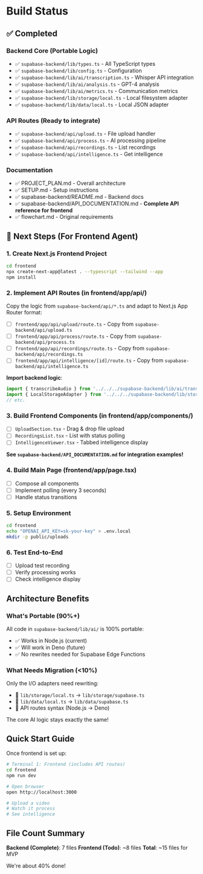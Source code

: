 # Build Status

## ✅ Completed

### Backend Core (Portable Logic)

- ✅ `supabase-backend/lib/types.ts` - All TypeScript types
- ✅ `supabase-backend/lib/config.ts` - Configuration
- ✅ `supabase-backend/lib/ai/transcription.ts` - Whisper API integration
- ✅ `supabase-backend/lib/ai/analysis.ts` - GPT-4 analysis
- ✅ `supabase-backend/lib/ai/metrics.ts` - Communication metrics
- ✅ `supabase-backend/lib/storage/local.ts` - Local filesystem adapter
- ✅ `supabase-backend/lib/data/local.ts` - Local JSON adapter

### API Routes (Ready to integrate)

- ✅ `supabase-backend/api/upload.ts` - File upload handler
- ✅ `supabase-backend/api/process.ts` - AI processing pipeline
- ✅ `supabase-backend/api/recordings.ts` - List recordings
- ✅ `supabase-backend/api/intelligence.ts` - Get intelligence

### Documentation

- ✅ PROJECT_PLAN.md - Overall architecture
- ✅ SETUP.md - Setup instructions
- ✅ supabase-backend/README.md - Backend docs
- ✅ supabase-backend/API_DOCUMENTATION.md - **Complete API reference for frontend**
- ✅ flowchart.md - Original requirements

## 🚧 Next Steps (For Frontend Agent)

### 1. Create Next.js Frontend Project

```bash
cd frontend
npx create-next-app@latest . --typescript --tailwind --app
npm install
```

### 2. Implement API Routes (in frontend/app/api/)

Copy the logic from `supabase-backend/api/*.ts` and adapt to Next.js App Router format:

- [ ] `frontend/app/api/upload/route.ts` - Copy from `supabase-backend/api/upload.ts`
- [ ] `frontend/app/api/process/route.ts` - Copy from `supabase-backend/api/process.ts`
- [ ] `frontend/app/api/recordings/route.ts` - Copy from `supabase-backend/api/recordings.ts`
- [ ] `frontend/app/api/intelligence/[id]/route.ts` - Copy from `supabase-backend/api/intelligence.ts`

**Import backend logic**:

```typescript
import { transcribeAudio } from '../../../supabase-backend/lib/ai/transcription';
import { LocalStorageAdapter } from '../../../supabase-backend/lib/storage/local';
// etc.
```

### 3. Build Frontend Components (in frontend/app/components/)

- [ ] `UploadSection.tsx` - Drag & drop file upload
- [ ] `RecordingsList.tsx` - List with status polling
- [ ] `IntelligenceViewer.tsx` - Tabbed intelligence display

**See `supabase-backend/API_DOCUMENTATION.md` for integration examples!**

### 4. Build Main Page (frontend/app/page.tsx)

- [ ] Compose all components
- [ ] Implement polling (every 3 seconds)
- [ ] Handle status transitions

### 5. Setup Environment

```bash
cd frontend
echo "OPENAI_API_KEY=sk-your-key" > .env.local
mkdir -p public/uploads
```

### 6. Test End-to-End

- [ ] Upload test recording
- [ ] Verify processing works
- [ ] Check intelligence display

## Architecture Benefits

### What's Portable (90%+)

All code in `supabase-backend/lib/ai/` is 100% portable:

- ✅ Works in Node.js (current)
- ✅ Will work in Deno (future)
- ✅ No rewrites needed for Supabase Edge Functions

### What Needs Migration (<10%)

Only the I/O adapters need rewriting:

- 🔄 `lib/storage/local.ts` → `lib/storage/supabase.ts`
- 🔄 `lib/data/local.ts` → `lib/data/supabase.ts`
- 🔄 API routes syntax (Node.js → Deno)

The core AI logic stays exactly the same!

## Quick Start Guide

Once frontend is set up:

```bash
# Terminal 1: Frontend (includes API routes)
cd frontend
npm run dev

# Open browser
open http://localhost:3000

# Upload a video
# Watch it process
# See intelligence
```

## File Count Summary

**Backend (Complete)**: 7 files
**Frontend (Todo)**: ~8 files
**Total**: ~15 files for MVP

We're about 40% done!
